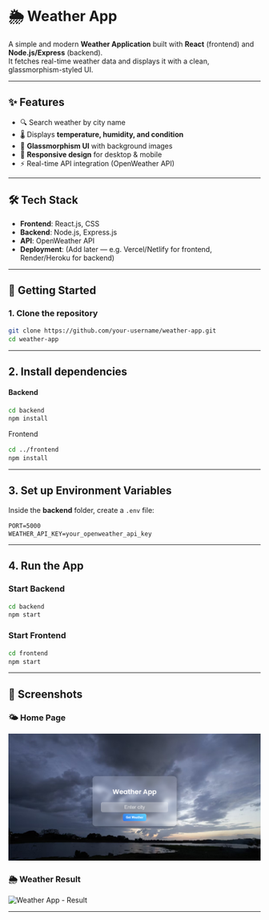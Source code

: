 # 🌦 Weather App

A simple and modern **Weather Application** built with **React** (frontend) and **Node.js/Express** (backend).  
It fetches real-time weather data and displays it with a clean, glassmorphism-styled UI.  

---

## ✨ Features
- 🔍 Search weather by city name  
- 🌡 Displays **temperature, humidity, and condition**  
- 🎨 **Glassmorphism UI** with background images  
- 📱 **Responsive design** for desktop & mobile  
- ⚡ Real-time API integration (OpenWeather API)  

---

## 🛠 Tech Stack
- **Frontend**: React.js, CSS  
- **Backend**: Node.js, Express.js  
- **API**: OpenWeather API  
- **Deployment**: (Add later — e.g. Vercel/Netlify for frontend, Render/Heroku for backend)

---

## 🚀 Getting Started

### 1. Clone the repository
```bash
git clone https://github.com/your-username/weather-app.git
cd weather-app
```
---

## 2. Install dependencies
#### Backend
```bash
cd backend
npm install
```
Frontend
```bash
cd ../frontend
npm install
```
---

## 3. Set up Environment Variables
Inside the **backend** folder, create a `.env` file:

```env
PORT=5000
WEATHER_API_KEY=your_openweather_api_key
```
---

## 4. Run the App
### Start Backend
```bash
cd backend
npm start
```
### Start Frontend
```bash
cd frontend
npm start
```
---
## 📸 Screenshots
### 🌤️ Home Page
![Home](./frontend/screenshots/Home.png)

### 🌦️ Weather Result
![Weather App - Result](screenshots/Result.png)

---

